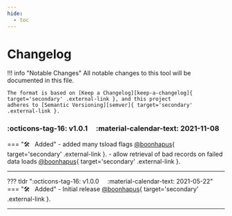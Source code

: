 ```yaml
---
hide:
  - toc
---
```


# Changelog

!!! info "Notable Changes"
    All notable changes to this tool will be documented in this file.

    The format is based on [Keep a Changelog][keep-a-changelog]{ target='secondary' .external-link }, and this project
    adheres to [Semantic Versioning][semver]{ target='secondary' .external-link }.

### :octicons-tag-16: v1.0.1 &nbsp; &nbsp; :material-calendar-text: 2021-11-08
=== ":hammer_and_wrench: &nbsp; Added"
    - added many tsload flags [@boonhapus][contrib-boonhapus]{ target='secondary' .external-link }.
    - allow retrieval of bad records on failed data loads [@boonhapus][contrib-boonhapus]{ target='secondary' .external-link }.

---

??? tldr ":octicons-tag-16: v1.0.0 &nbsp; &nbsp; :material-calendar-text: 2021-05-22"
    === ":hammer_and_wrench: &nbsp; Added"
        - Initial release [@boonhapus][contrib-boonhapus]{ target='secondary' .external-link }.

---

[keep-a-changelog]: https://keepachangelog.com/en/1.0.0/
[semver]: https://semver.org/spec/v2.0.0.html
[contrib-boonhapus]: https://github.com/boonhapus

